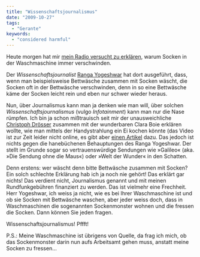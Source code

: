 ```yaml
---
title: "Wissenschaftsjournalismus"
date: "2009-10-27"
tags:
  - "Gerante"
keywords:
  - "considered harmful"
---
```


Heute morgen hat mir [mein Radio versucht zu erklären](http://www.ndrinfo.de/programm/sendungen/yogeshwar104.html), warum Socken in der Waschmaschine immer verschwinden.

Der _Wissenschaftsjournalist_ [Ranga Yogeshwar](http://www.yogeshwar.de/) hat dort ausgeführt, dass, wenn man beispielsweise Bettwäsche zusammen mit Socken wäscht, die Socken oft in der Bettwäsche verschwinden, denn in so eine Bettwäsche käme der Socken leicht rein und eben nur schwer wieder heraus.

Nun, über Journalismus kann man ja denken wie man will, über solchen _Wissenschaftsjournalismus_ (vulgo _Infotainment_) kann man nur die Nase rümpfen. Ich bin ja schon mißtrauisch seit mir der unausweichliche [Christoph Drösser](http://de.wikipedia.org/wiki/Christoph_Dr%C3%B6sser) zusammen mit der wunderbaren Clara Boie erklären wollte, wie man mittels der Handystrahlung ein Ei kochen könnte (das Video ist zur Zeit leider nicht online, es gibt aber [einen Artikel](http://www.zeit.de/2008/30/Stimmts-Eierkochen-mit-Handy) dazu. Das jedoch ist nichts gegen die hanebüchenen Behauptungen des Ranga Yogeshwar. Der stellt im Grunde sogar so vertrauenswürdige Sendungen wie »Galileo« (aka. »Die Sendung ohne die Maus«) oder »Welt der Wunder« in den Schatten.

Denn erstens: wer wäscht denn bitte Bettwäsche zusammen mit Socken? Ein solch schlechte Erklärung hab ich ja noch nie gehört! Das erklärt gar nichts! Das verdient nicht, Journalismus genannt und mit meinen Rundfunkgebühren finanziert zu werden. Das ist vielmehr eine Frechheit. Herr Yogeshwar, ich weiss ja nicht, wie es bei Ihrer Waschmaschine ist und ob sie Socken mit Bettwäsche waschen, aber jeder weiss doch, dass in Waschmaschinen die sogenannten Sockenmonster wohnen und die fressen die Socken. Dann können Sie jeden fragen.

Wissenschaftsjournalismus! Pffft!

P.S.: Meine Waschmaschine ist übrigens von Quelle, da frag ich mich, ob das Sockenmonster darin nun aufs Arbeitsamt gehen muss, anstatt meine Socken zu fressen…
